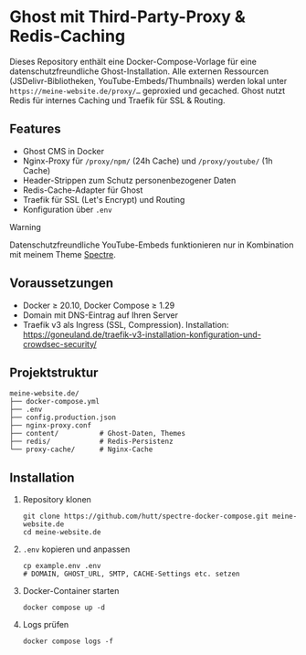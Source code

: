 # Ghost mit Third-Party-Proxy & Redis-Caching

Dieses Repository enthält eine Docker-Compose-Vorlage für eine datenschutzfreundliche Ghost-Installation. Alle externen Ressourcen (JSDelivr-Bibliotheken, YouTube-Embeds/Thumbnails) werden lokal unter `https://meine-website.de/proxy/…` geproxied und gecached. Ghost nutzt Redis für internes Caching und Traefik für SSL & Routing. 

## Features

- Ghost CMS in Docker  
- Nginx-Proxy für `/proxy/npm/` (24h Cache) und `/proxy/youtube/` (1h Cache)  
- Header-Strippen zum Schutz personenbezogener Daten  
- Redis-Cache-Adapter für Ghost  
- Traefik für SSL (Let's Encrypt) und Routing  
- Konfiguration über `.env`

> [!WARNING]
> Datenschutzfreundliche YouTube-Embeds funktionieren nur in Kombination mit meinem Theme [Spectre](https://github.com/hutt/spectre/blob/main/README.de.md#datenschutzfreundliche-youtube-video-einbettungen).

## Voraussetzungen

- Docker ≥ 20.10, Docker Compose ≥ 1.29  
- Domain mit DNS-Eintrag auf Ihren Server  
- Traefik v3 als Ingress (SSL, Compression). Installation:  
  https://goneuland.de/traefik-v3-installation-konfiguration-und-crowdsec-security/

## Projektstruktur

```
meine-website.de/
├── docker-compose.yml
├── .env
├── config.production.json
├── nginx-proxy.conf
├── content/          # Ghost-Daten, Themes
├── redis/            # Redis-Persistenz
└── proxy-cache/      # Nginx-Cache
```

## Installation

1. Repository klonen  
   ```
   git clone https://github.com/hutt/spectre-docker-compose.git meine-website.de
   cd meine-website.de
   ```
2. `.env` kopieren und anpassen  
   ```
   cp example.env .env
   # DOMAIN, GHOST_URL, SMTP, CACHE-Settings etc. setzen
   ```
3. Docker-Container starten  
   ```
   docker compose up -d
   ```
4. Logs prüfen  
   ```
   docker compose logs -f
   ```
